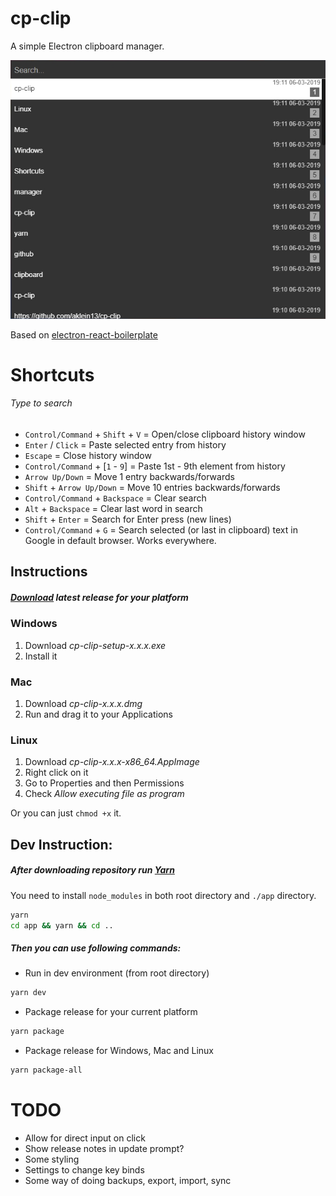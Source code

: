 # cp-clip
A simple Electron clipboard manager.

![App](./docs/app.jpg)

Based on [electron-react-boilerplate](https://github.com/chentsulin/electron-react-boilerplate)

# Shortcuts
###### Type to search

- `Control/Command` + `Shift` + `V` = Open/close clipboard history window
- `Enter` / `Click`  = Paste selected entry from history
- `Escape` = Close history window
- `Control/Command` + [`1` - `9`] = Paste 1st - 9th element from history
- `Arrow Up/Down` = Move 1 entry backwards/forwards
- `Shift` + `Arrow Up/Down` = Move 10 entries backwards/forwards
- `Control/Command` + `Backspace` = Clear search
- `Alt` + `Backspace` = Clear last word in search
- `Shift` + `Enter` = Search for Enter press (new lines)
- `Control/Command` + `G` = Search selected (or last in clipboard) text in Google in default browser. Works everywhere.

## Instructions
##### [Download](https://github.com/aklein13/cp-clip/releases/latest) latest release for your platform
### Windows
1. Download <i>cp-clip-setup-x.x.x.exe</i>
2. Install it
### Mac
1. Download <i>cp-clip-x.x.x.dmg</i>
2. Run and drag it to your Applications
### Linux
1. Download <i>cp-clip-x.x.x-x86_64.AppImage</i>
2. Right click on it
3. Go to Properties and then Permissions
4. Check <i>Allow executing file as program</i>

Or you can just `chmod +x` it.

## Dev Instruction:
##### After downloading repository run [Yarn](https://yarnpkg.com/)
You need to install `node_modules` in both root directory and `./app` directory.
```bash
yarn
cd app && yarn && cd ..
```
##### Then you can use following commands:
- Run in dev environment (from root directory)
```bash
yarn dev
```
- Package release for your current platform
```bash
yarn package
```
- Package release for Windows, Mac and Linux
```bash
yarn package-all
```

# TODO
- Allow for direct input on click
- Show release notes in update prompt?
- Some styling
- Settings to change key binds
- Some way of doing backups, export, import, sync
